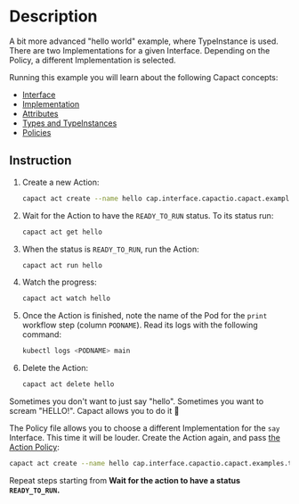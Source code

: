 # Description

A bit more advanced "hello world" example, where TypeInstance is used. There are two Implementations for a given Interface. Depending on the Policy, a different Implementation is selected.

Running this example you will learn about the following Capact concepts:

- [Interface](https://github.com/capactio/capact/blob/main/ocf-spec/0.0.1/README.md#interface)
- [Implementation](https://github.com/capactio/capact/blob/main/ocf-spec/0.0.1/README.md#implementation)
- [Attributes](https://github.com/capactio/capact/blob/main/ocf-spec/0.0.1/README.md#attribute)
- [Types and TypeInstances](https://github.com/capactio/capact/blob/main/ocf-spec/0.0.1/README.md#type)
- [Policies](https://capact.io/docs/next/feature/policies/overview)

## Instruction

1. Create a new Action:

   ```bash
   capact act create --name hello cap.interface.capactio.capact.examples.typeinstance.greet
   ```

1. Wait for the Action to have the `READY_TO_RUN` status. To its status run:

   ```bash
   capact act get hello
   ```

1. When the status is `READY_TO_RUN`, run the Action:

   ```bash
   capact act run hello
   ```

1. Watch the progress:

   ```bash
   capact act watch hello
   ```

1. Once the Action is finished, note the name of the Pod for the `print` workflow step (column `PODNAME`). Read its logs with the following command:

   ```bash
   kubectl logs <PODNAME> main
   ```

1. Delete the Action:
	
    ```bash
    capact act delete hello
    ```
	
Sometimes you don't want to just say "hello". Sometimes you want to scream "HELLO!". Capact allows you to do it 🙂
	
The Policy file allows you to choose a different Implementation for the `say` Interface. This time it will be louder. Create the Action again, and pass [the Action Policy](./policy.yaml):

```bash
capact act create --name hello cap.interface.capactio.capact.examples.typeinstance.greet --action-policy-from-file ./policy.yaml
```

Repeat steps starting from **Wait for the action to have a status `READY_TO_RUN`.**
